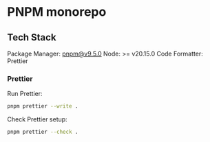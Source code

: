 # PNPM monorepo

## Tech Stack

Package Manager: pnpm@v9.5.0
Node: >= v20.15.0
Code Formatter: Prettier

### Prettier

Run Prettier:

```bash
pnpm prettier --write .
```

Check Prettier setup:

```bash
pnpm prettier --check .
```
